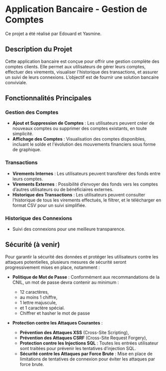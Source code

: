 # Application Bancaire - Gestion de Comptes

Ce projet a été réalisé par Edouard et Yasmine.

## Description du Projet

Cette application bancaire est conçue pour offrir une gestion complète des comptes clients. Elle permet aux utilisateurs de gérer leurs comptes, effectuer des virements, visualiser l'historique des transactions, et assurer un suivi de leurs connexions. L’objectif est de fournir une solution bancaire conviviale.

## Fonctionnalités Principales

### Gestion des Comptes
- **Ajout et Suppression de Comptes** : Les utilisateurs peuvent créer de nouveaux comptes ou supprimer des comptes existants, en toute simplicité.
- **Affichage des Comptes** : Visualisation des comptes disponibles, incluant le solde et l'évolution des mouvements financiers sous forme de graphique.

### Transactions
- **Virements Internes** : Les utilisateurs peuvent transférer des fonds entre leurs comptes.
- **Virements Externes** : Possibilité d’envoyer des fonds vers les comptes d’autres utilisateurs ou de bénéficiaires externes.
- **Historique des Transactions** : Les utilisateurs peuvent consulter l'historique de tous les virements effectués, le filtrer, et le télécharger en format CSV pour un suivi simplifiée.

### Historique des Connexions
- Suivi des connexions pour une meilleure transparence.

## Sécurité (à venir)

Pour garantir la sécurité des données et protéger les utilisateurs contre les attaques potentielles, plusieurs mesures de sécurité seront progressivement mises en place, notamment :

- **Politique de Mot de Passe** : Conformément aux recommandations de la CNIL, un mot de passe devra contenir au minimum :
  - 12 caractères,
  - au moins 1 chiffre,
  - 1 lettre majuscule,
  - et 1 caractère spécial.
  - Chiffrer et hasher le mot de passe 
  
- **Protection contre les Attaques Courantes** :
  - **Prévention des Attaques XSS** (Cross-Site Scripting),
  - **Prévention des Attaques CSRF** (Cross-Site Request Forgery),
  - **Protection contre les Injections SQL** : Toutes les entrées utilisateur sont traitées pour prévenir les tentatives d’injection SQL.
  - **Sécurité contre les Attaques par Force Brute** : Mise en place de limitations de tentatives de connexion pour éviter les attaques par force brute.
